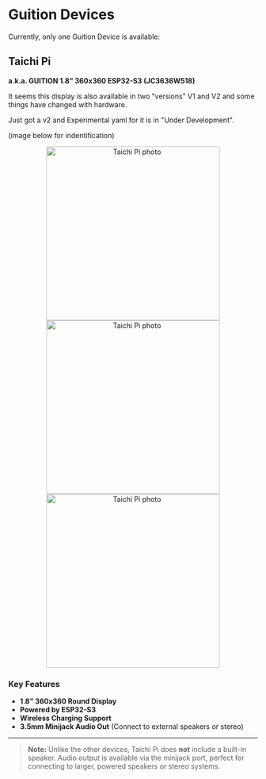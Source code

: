 
# Guition Devices

Currently, only one Guition Device is available:

## Taichi Pi

**a.k.a. GUITION 1.8” 360x360 ESP32-S3 (JC3636W518)**

It seems this display is also available in two "versions" V1 and V2 and some things have changed with hardware.

Just got a v2 and Experimental yaml for it is in "Under Development".

(image below for indentification)

<div align="center">
  <img src="https://github.com/user-attachments/assets/709f60f4-6b1a-41c5-91c3-1d02119e5142" width="350" alt="Taichi Pi photo" />
  <img src="https://github.com/user-attachments/assets/1f2c79c9-1963-415e-b43d-945bbc477cae" width="350" alt="Taichi Pi photo" />
  <img src="https://github.com/user-attachments/assets/a27cb006-72d2-4488-8219-5e16227eeb8f" width="350" alt="Taichi Pi photo" />
</div>

### Key Features

* **1.8” 360x360 Round Display**
* **Powered by ESP32-S3**
* **Wireless Charging Support**
* **3.5mm Minijack Audio Out**
  (Connect to external speakers or stereo)

---

> **Note:**
> Unlike the other devices, Taichi Pi does **not** include a built-in speaker. Audio output is available via the minijack port, perfect for connecting to larger, powered speakers or stereo systems.

